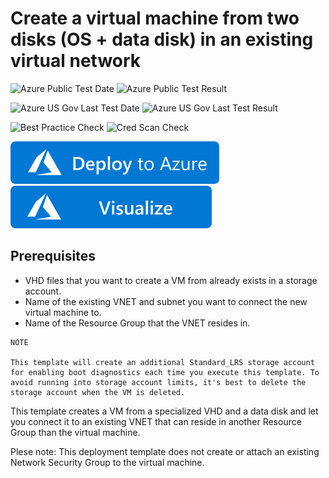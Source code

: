 # Create a virtual machine from two disks (OS + data disk) in an existing virtual network

![Azure Public Test Date](https://azurequickstartsservice.blob.core.windows.net/badges/201-vm-os-disk-and-data-disk-existing-vnet/PublicLastTestDate.svg)
![Azure Public Test Result](https://azurequickstartsservice.blob.core.windows.net/badges/201-vm-os-disk-and-data-disk-existing-vnet/PublicDeployment.svg)

![Azure US Gov Last Test Date](https://azurequickstartsservice.blob.core.windows.net/badges/201-vm-os-disk-and-data-disk-existing-vnet/FairfaxLastTestDate.svg)
![Azure US Gov Last Test Result](https://azurequickstartsservice.blob.core.windows.net/badges/201-vm-os-disk-and-data-disk-existing-vnet/FairfaxDeployment.svg)

![Best Practice Check](https://azurequickstartsservice.blob.core.windows.net/badges/201-vm-os-disk-and-data-disk-existing-vnet/BestPracticeResult.svg)
![Cred Scan Check](https://azurequickstartsservice.blob.core.windows.net/badges/201-vm-os-disk-and-data-disk-existing-vnet/CredScanResult.svg)

[![Deploy To Azure](https://raw.githubusercontent.com/Azure/azure-quickstart-templates/master/1-CONTRIBUTION-GUIDE/images/deploytoazure.svg?sanitize=true)](https://portal.azure.com/#create/Microsoft.Template/uri/https%3A%2F%2Fraw.githubusercontent.com%2FAzure%2Fazure-quickstart-templates%2Fmaster%2F201-os-disk-and-data-disk-existing-vnet%2Fazuredeploy.json)
[![Visualize](https://raw.githubusercontent.com/Azure/azure-quickstart-templates/master/1-CONTRIBUTION-GUIDE/images/visualizebutton.svg?sanitize=true)](http://armviz.io/#/?load=https%3A%2F%2Fraw.githubusercontent.com%2FAzure%2Fazure-quickstart-templates%2Fmaster%2F201-os-disk-and-data-disk-existing-vnet%2Fazuredeploy.json)

## Prerequisites

- VHD files that you want to create a VM from already exists in a storage
  account.
- Name of the existing VNET and subnet you want to connect the new virtual
  machine to.
- Name of the Resource Group that the VNET resides in.

```
NOTE

This template will create an additional Standard_LRS storage account for enabling boot diagnostics each time you execute this template. To avoid running into storage account limits, it's best to delete the storage account when the VM is deleted.
```

This template creates a VM from a specialized VHD and a data disk and let you
connect it to an existing VNET that can reside in another Resource Group than
the virtual machine.

Plese note: This deployment template does not create or attach an existing
Network Security Group to the virtual machine.
